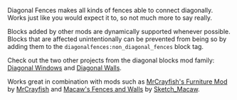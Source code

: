 Diagonal Fences makes all kinds of fences able to connect diagonally. Works just like you would expect it to, so not much more to say really.

Blocks added by other mods are dynamically supported whenever possible. Blocks that are affected unintentionally can be prevented from being so by adding them to the `diagonalfences:non_diagonal_fences` block tag.

Check out the two other projects from the diagonal blocks mod family: [Diagonal Windows](https://www.curseforge.com/minecraft/mc-mods/diagonal-windows) and [Diagonal Walls](https://www.curseforge.com/minecraft/mc-mods/diagonal-walls).

Works great in combination with mods such as [MrCrayfish's Furniture Mod](https://www.curseforge.com/minecraft/mc-mods/mrcrayfish-furniture-mod) by [MrCrayfish](https://www.curseforge.com/members/mrcrayfish) and [Macaw's Fences and Walls](https://www.curseforge.com/minecraft/mc-mods/macaws-fences-and-walls) by [Sketch_Macaw](https://www.curseforge.com/members/sketch_macaw).
